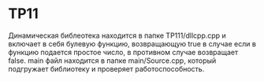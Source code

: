 # TP11
Динамическая библеотека находится в папке TP111/dllcpp.cpp и включает в себя  булевую функцию, возвращающую true в случае если в функцию подается простое число, в противном случае возвращает false.
main файл находится в папке main/Source.cpp, который подгружает библиотеку и проверяет работоспособность. 
